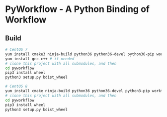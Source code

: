 # PyWorkflow - A Python Binding of Workflow

## Build

```bash
# CentOS 7
yum install cmake3 ninja-build python36 python36-devel python36-pip workflow-devel git
yum install gcc-c++ # if needed
# clone this project with all submodules, and then
cd pyworkflow
pip3 install wheel
python3 setup.py bdist_wheel
```

```bash
# CentOS 8
yum install cmake ninja-build python36 python36-devel python3-pip workflow-devel git
# clone this project with all submodules, and then
cd pyworkflow
pip3 install wheel
python3 setup.py bdist_wheel
```
